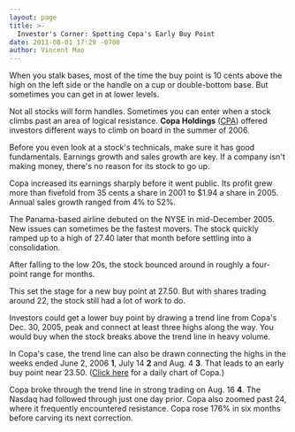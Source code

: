 ```yaml
---
layout: page
title: >-
  Investor's Corner: Spotting Copa's Early Buy Point
date: 2011-08-01 17:29 -0700
author: Vincent Mao
---
```





When you stalk bases, most of the time the buy point is 10 cents above the high on the left side or the handle on a cup or double-bottom base. But sometimes you can get in at lower levels.

  

Not all stocks will form handles. Sometimes you can enter when a stock climbs past an area of logical resistance. **Copa Holdings** ([CPA](https://research.investors.com/quote.aspx?symbol=CPA)) offered investors different ways to climb on board in the summer of 2006.

  

Before you even look at a stock's technicals, make sure it has good fundamentals. Earnings growth and sales growth are key. If a company isn't making money, there's no reason for its stock to go up.

  

Copa increased its earnings sharply before it went public. Its profit grew more than fivefold from 35 cents a share in 2001 to \$1.94 a share in 2005. Annual sales growth ranged from 4% to 52%.

  

The Panama-based airline debuted on the NYSE in mid-December 2005. New issues can sometimes be the fastest movers. The stock quickly ramped up to a high of 27.40 later that month before settling into a consolidation.

  

After falling to the low 20s, the stock bounced around in roughly a four-point range for months.

  

This set the stage for a new buy point at 27.50. But with shares trading around 22, the stock still had a lot of work to do.

  

Investors could get a lower buy point by drawing a trend line from Copa's Dec. 30, 2005, peak and connect at least three highs along the way. You would buy when the stock breaks above the trend line in heavy volume.

  

In Copa's case, the trend line can also be drawn connecting the highs in the weeks ended June 2, 2006 **1**, July 14 **2** and Aug. 4 **3**. That leads to an early buy point near 23.50. ([Click here](/NewsAndAnalysis/PhotoPopup.aspx?path=WEBcor0802.jpg&docId=580067) for a daily chart of Copa.)

  

Copa broke through the trend line in strong trading on Aug. 16 **4**. The Nasdaq had followed through just one day prior. Copa also zoomed past 24, where it frequently encountered resistance. Copa rose 176% in six months before carving its next correction.




